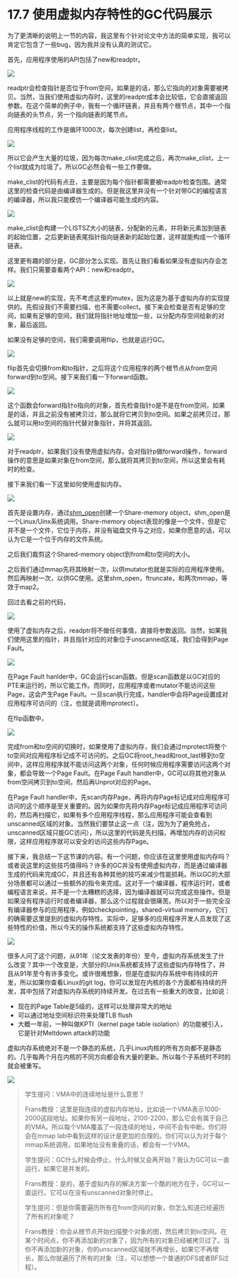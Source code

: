 # 17.7 使用虚拟内存特性的GC代码展示

为了更清晰的说明上一节的内容，我这里有个针对论文中方法的简单实现，我可以肯定它包含了一些bug，因为我并没有认真的测试它。

首先，应用程序使用的API包括了new和readptr。

![](../.gitbook/assets/image%20%28783%29.png)

readptr会检查指针是否位于from空间，如果是的话，那么它指向的对象需要被拷贝。当然，当我们使用虚拟内存时，这里的readptr成本会比较低，它会直接返回参数。在这个简单的例子中，我有一个循环链表，并且有两个根节点，其中一个指向链表的头节点，另一个指向链表的尾节点。

应用程序线程的工作是循环1000次，每次创建list，再检查list。

![](../.gitbook/assets/image%20%28759%29.png)

所以它会产生大量的垃圾，因为每次make\_clist完成之后，再次make\_clist，上一个list就成为垃圾了。所以GC必然会有一些工作要做。

make\_clist的代码有点丑，主要是因为每个指针都需要被readptr检查包围。通常这里的检查代码是由编译器生成的。但是我这里并没有一个针对带GC的编程语言的编译器，所以我只能模仿一个编译器可能生成的内容。

![](../.gitbook/assets/image%20%28804%29.png)

make\_clist会构建一个LISTSZ大小的链表，分配新的元素，并将新元素加到链表的起始位置，之后更新链表尾指针指向链表新的起始位置，这样就能构成一个循环链表。

这里更有趣的部分是，GC部分怎么实现。首先让我们看看如果没有虚拟内存会怎样。我们只需要查看两个API：new和readptr。

![](../.gitbook/assets/image%20%28767%29.png)

以上就是new的实现，先不考虑这里的mutex，因为这是为基于虚拟内存的实现提供的。先假设我们不需要扫描，也不需要collect。接下来会检查是否有足够的空间，如果有足够的空间，我们就将指针地址增加一些，以分配内存空间给新的对象，最后返回。

如果没有足够的空间，我们需要调用flip，也就是运行GC。

![](../.gitbook/assets/image%20%28797%29.png)

flip首先会切换from和to指针，之后将这个应用程序的两个根节点从from空间forward到to空间。接下来我们看一下forward函数。

![](../.gitbook/assets/image%20%28774%29.png)

这个函数会forward指针o指向的对象，首先检查指针o是不是在from空间，如果是的话，并且之前没有被拷贝过，那么就将它拷贝到to空间。如果之前拷贝过，那么就可以用to空间的指针代替对象指针，并将其返回。

![](../.gitbook/assets/image%20%28780%29.png)

对于readptr，如果我们没有使用虚拟内存。会对指针p做forward操作，forward操作的意思是如果对象在from空间，那么就将其拷贝到to空间，所以这里会有耗时的检查。

接下来我们看一下这里如何使用虚拟内存。

![](../.gitbook/assets/image%20%28786%29.png)

首先是设置内存，通过[shm\_open](https://man7.org/linux/man-pages/man3/shm_open.3.html)创建一个Share-memory object，shm\_open是一个Linux/Uinx系统调用。Share-memory object表现的像是一个文件，但是它并不是一个文件，它位于内存，并没有磁盘文件与之对应，如果你愿意的话，可以认为它是一个位于内存的文件系统。

之后我们裁剪这个Shared-memory object到from和to空间的大小。

之后我们通过mmap先将其映射一次，以供mutator也就是实际的应用程序使用。然后再映射一次，以供GC使用。这里shm\_open，ftruncate，和两次mmap，等效于map2。

回过去看之前的代码，

![](../.gitbook/assets/image%20%28769%29.png)

使用了虚拟内存之后，readptr将不做任何事情，直接将参数返回。当然，如果我们使用这里的指针，并且指针对应的对象位于unscanned区域，我们会得到Page Fault。

![](../.gitbook/assets/image%20%28796%29.png)

在Page Fault hanlder中，GC会运行scan函数。但是scan函数是以GC对应的PTE来运行的，所以它能工作。而同时，应用程序或者mutator不能访问这些Page，这会产生Page Fault。一旦scan执行完成，handler中会将Page设置成对应用程序可访问的（注，也就是调用mprotect）。

在flip函数中，

![](../.gitbook/assets/image%20%28797%29.png)

完成from和to空间的切换时，如果使用了虚拟内存，我们会通过mprotect将整个to空间对应用程序标记成不可访问的。之后GC将root\_head和root\_last移到to空间中，这样应用程序就不能访问这两个对象，任何时候应用程序需要访问这两个对象，都会导致一个Page Fault。在Page Fault handler中，GC可以将其他对象从from空间拷贝到to空间，然后再Unprot对应的Page。

在Page Fault handler中，先scan内存Page，再将内存Page标记成对应用程序可访问的这个顺序是至关重要的。因为如果你先将内存Page标记成应用程序可访问的，然后再扫描它，如果有多个应用程序线程，那么应用程序可能会查看到unscanned区域的对象。当然我们要禁止这一点（注，因为为了避免抢占，unscanned区域只能GC访问），所以这里的代码是先扫描，再增加内存的访问权限，这样应用程序就可以安全的访问这些内存Page。

接下来，我总结一下这节课的内容。有一个问题，你应该在这里使用虚拟内存吗？或者说这里的这些技巧值得吗？许多的GC并没有使用虚拟内存，而是通过编译器生成的代码来完成GC，并且还有各种其他的技巧来减少性能损耗。所以GC的大部分场景都可以通过一些额外的指令来完成。这对于一个编译器，程序运行时，或者编程语言来说，并不是一个太糟糕的选择，因为编译器就可以完成这些操作。但是如果没有程序运行时或者编译器，那么这个过程就会很痛苦。所以对于一些完全没有编译器参与的应用程序，例如checkpointing，shared-virtual memory，它们的确需要这里提到的虚拟内存特性。实际中，足够多的应用程序开发人员发现了这些特性的价值，所以今天的操作系统都支持了这些虚拟内存特性。

![](../.gitbook/assets/image%20%28794%29.png)

很多人问了这个问题，从91年（论文发表的年份）至今，虚拟内存系统发生了什么改变？其中一个改变是，大部分的Unix系统都支持了这些虚拟内存特性了，并且从91年至今有许多变化。或许很难想象，但是在虚拟内存系统中有持续的开发，所以如果你查看Linux的git log，你可以发现在内核的各个方面都有持续的开发，其中包括了对虚拟内存系统的持续开发。在过去有一些重大的改变，比如说：

* 现在的Page Table是5级的，这样可以处理非常大的地址
* 可以通过地址空间标识符来处理TLB flush
* 大概一年前，一种叫做KPTI（kernel page table isolation）的功能被引入，它是针对Meltdown attack的功能

虚拟内存系统绝对不是一个静态的系统，几乎Linux内核的所有方向都不是静态的。几乎每两个月在内核的不同方向都会有大量的更新。所以每个子系统时不时的就会被重写。

![](../.gitbook/assets/image%20%28785%29.png)

> 学生提问：VMA中的连续地址是什么意思？
>
> Frans教授：这里是指连续的虚拟内存地址，比如说一个VMA表示1000-2000这段地址。如果你有另一段地址，2100-2200，那么它会有属于自己的VMA。所以每个VMA覆盖了一段连续的地址，中间不会有中断。你们将会在mmap lab中看到这样的设计是更加的合理的。你们可以认为对于每个mmap系统调用，如果地址没有重叠的话，都会有一个VMA。
>
> 学生提问：GC什么时候会停止，什么时候又会再开始？我认为GC可以一直运行，如果它是并发的。
>
> Frans教授：是的，基于虚拟内存的解决方案一个酷的地方在于，GC可以一直运行。它可以在没有unscanned对象时停止。
>
> 学生提问：但是你需要遍历所有在from空间的对象，你怎么知道已经遍历了所有的对象呢？ 
>
> Frans教授：你会从根节点开始扫描整个对象的图，然后拷贝到to空间。在某个时间点，你不再添加新的对象了，因为所有的对象已经被拷贝过了。当你不再添加新的对象，你的unscanned区域就不再增长，如果它不再增长，那么你就遍历了所有的对象（注，可以想想一个普通的DFS或者BFS过程）。

